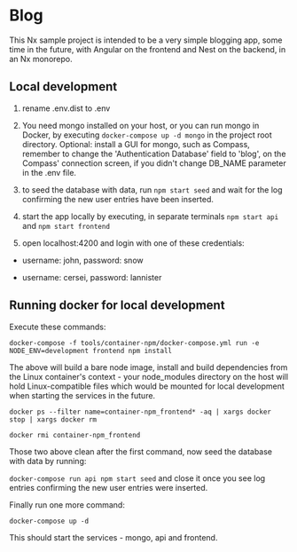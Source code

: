 # Blog

This Nx sample project is intended to be a very simple blogging app, some time in the future,
with Angular on the frontend and Nest on the backend, in an Nx monorepo.

## Local development

1. rename .env.dist to .env

2. You need mongo installed on your host, or you can run mongo in Docker, by executing
   `docker-compose up -d mongo` in the project root directory. Optional: install a GUI for
   mongo, such as Compass, remember to change the 'Authentication Database' field to 'blog',
   on the Compass' connection screen, if you didn't change DB_NAME parameter in the .env file.

3. to seed the database with data, run `npm start seed` and wait for the log confirming
   the new user entries have been inserted.

4. start the app locally by executing, in separate terminals `npm start api` and `npm start frontend`

5. open localhost:4200 and login with one of these credentials:

 - username: john, password: snow

 - username: cersei, password: lannister

## Running docker for local development

Execute these commands:

`docker-compose -f tools/container-npm/docker-compose.yml run -e NODE_ENV=development frontend npm install`

The above will build a bare node image, install and build dependencies from the Linux container's context -
your node_modules directory on the host will hold Linux-compatible files which would be mounted for
local development when starting the services in the future.

`docker ps --filter name=container-npm_frontend* -aq | xargs docker stop | xargs docker rm`

`docker rmi container-npm_frontend`

Those two above clean after the first command, now seed the database with data by running:

`docker-compose run api npm start seed` and close it once you see log entries confirming
the new user entries were inserted.

Finally run one more command:

`docker-compose up -d`

This should start the services - mongo, api and frontend.

